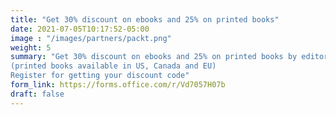 ```yaml
---
title: "Get 30% discount on ebooks and 25% on printed books"
date: 2021-07-05T10:17:52-05:00
image : "/images/partners/packt.png"
weight: 5
summary: "Get 30% discount on ebooks and 25% on printed books by editorial Packt. Take a look at the available titles 
(printed books available in US, Canada and EU) 
Register for getting your discount code"
form_link: https://forms.office.com/r/Vd7057H07b
draft: false
---
```

